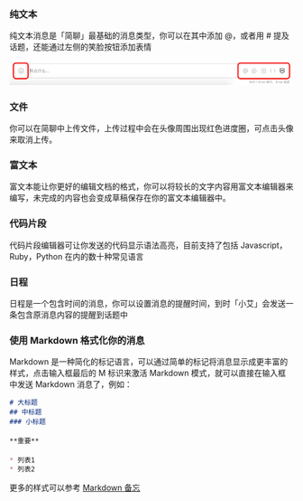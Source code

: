 ### 纯文本

纯文本消息是「简聊」最基础的消息类型，你可以在其中添加 @，或者用 # 提及话题，还能通过左侧的笑脸按钮添加表情

![](../images/2-2-1.png)

### 文件

你可以在简聊中上传文件，上传过程中会在头像周围出现红色进度圈，可点击头像来取消上传。

### 富文本

富文本能让你更好的编辑文档的格式，你可以将较长的文字内容用富文本编辑器来编写，未完成的内容也会变成草稿保存在你的富文本编辑器中。

### 代码片段

代码片段编辑器可让你发送的代码显示语法高亮，目前支持了包括 Javascript，Ruby，Python 在内的数十种常见语言

### 日程

日程是一个包含时间的消息，你可以设置消息的提醒时间，到时「小艾」会发送一条包含原消息内容的提醒到话题中

### 使用 Markdown 格式化你的消息

Markdown 是一种简化的标记语言，可以通过简单的标记将消息显示成更丰富的样式，点击输入框最后的 M 标识来激活 Markdown 模式，就可以直接在输入框中发送 Markdown 消息了，例如：

```markdown
# 大标题
## 中标题
### 小标题

**重要**

* 列表1
* 列表2
```

更多的样式可以参考 [Markdown 备忘](https://github.com/adam-p/markdown-here/wiki/Markdown-Cheatsheet)
